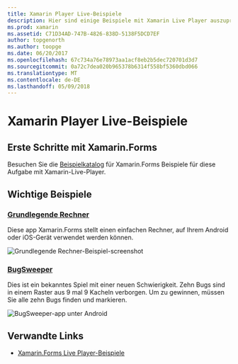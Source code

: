 ```yaml
---
title: Xamarin Player Live-Beispiele
description: Hier sind einige Beispiele mit Xamarin Live Player auszuprobieren.
ms.prod: xamarin
ms.assetid: C71D34AD-747B-4826-838D-5138F5DCD7EF
author: topgenorth
ms.author: toopge
ms.date: 06/20/2017
ms.openlocfilehash: 67c734a76e78973aa1acf8eb2b5dec720701d3d7
ms.sourcegitcommit: 0a72c7dea020b965378b6314f558bf5360dbd066
ms.translationtype: MT
ms.contentlocale: de-DE
ms.lasthandoff: 05/09/2018
---
```

# <a name="xamarin-live-player-samples"></a>Xamarin Player Live-Beispiele

## <a name="get-started-with-xamarinforms"></a>Erste Schritte mit Xamarin.Forms

Besuchen Sie die [Beispielkatalog](https://developer.xamarin.com/samples/xamarin-live-player/all/) für Xamarin.Forms Beispiele für diese Aufgabe mit Xamarin-Live-Player.

## <a name="featured-samples"></a>Wichtige Beispiele

### <a name="basic-calculatorhttpsdeveloperxamarincomsamplesmobileliveplayerbasiccalculator"></a>[Grundlegende Rechner](https://developer.xamarin.com/samples/mobile/LivePlayer/BasicCalculator/)

Diese app Xamarin.Forms stellt einen einfachen Rechner, auf Ihrem Android oder iOS-Gerät verwendet werden können.

![Grundlegende Rechner-Beispiel-screenshot](samples-images/basic-calculator-sml.png)

### <a name="bugsweeperhttpsdeveloperxamarincomsamplesmobileliveplayerbugsweeperlp"></a>[BugSweeper](https://developer.xamarin.com/samples/mobile/LivePlayer/BugSweeperLP/)

Dies ist ein bekanntes Spiel mit einer neuen Schwierigkeit. Zehn Bugs sind in einem Raster aus 9 mal 9 Kacheln verborgen. Um zu gewinnen, müssen Sie alle zehn Bugs finden und markieren.

![BugSweeper-app unter Android](samples-images/bugsweeper-sml.png)



## <a name="related-links"></a>Verwandte Links

- [Xamarin.Forms Live Player-Beispiele](https://developer.xamarin.com/samples/xamarin-live-player/all/)
